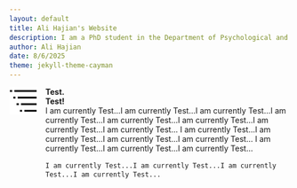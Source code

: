 ```yaml
---
layout: default
title: Ali Hajian's Website
description: I am a PhD student in the Department of Psychological and Brain Sciences at the University of Massachusetts Amherst. My research focuses on the role morality plays in conflict between groups of people, both in the past and present.
author: Ali Hajian
date: 8/6/2025
theme: jekyll-theme-cayman
---
```

<style>
.work-item {
  display: flex;
  align-items: flex-start;
  margin-bottom: 1.5em;
}
.work-icon {
  flex: 0 0 50px;
  margin-right: 15px;
  width: 40px;
}
.work-text {
  flex: 1;
}
</style>


<div class="work-item">
  <img src="assets/images/list-right.svg" alt="Icon" class="work-icon">
  <div class="work-text">
    <strong>Test.<br>Test!</strong><br>
    I am currently Test...I am currently Test...I am currently Test...I am currently Test...I am currently Test...I am currently Test...I am currently Test...I am currently Test... I am currently Test...I am currently Test...I am currently Test...I am currently Test... I am currently Test...I am currently Test...I am currently Test...

    I am currently Test...I am currently Test...I am currently Test...I am currently Test...
  </div>
</div>